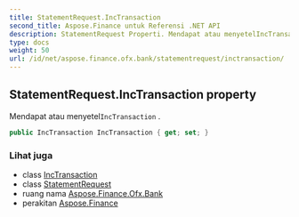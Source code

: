 ```yaml
---
title: StatementRequest.IncTransaction
second_title: Aspose.Finance untuk Referensi .NET API
description: StatementRequest Properti. Mendapat atau menyetelIncTransaction .
type: docs
weight: 50
url: /id/net/aspose.finance.ofx.bank/statementrequest/inctransaction/
---
```

## StatementRequest.IncTransaction property

Mendapat atau menyetel`IncTransaction` .

```csharp
public IncTransaction IncTransaction { get; set; }
```

### Lihat juga

* class [IncTransaction](../../../aspose.finance.ofx/inctransaction/)
* class [StatementRequest](../)
* ruang nama [Aspose.Finance.Ofx.Bank](../../statementrequest/)
* perakitan [Aspose.Finance](../../../)


